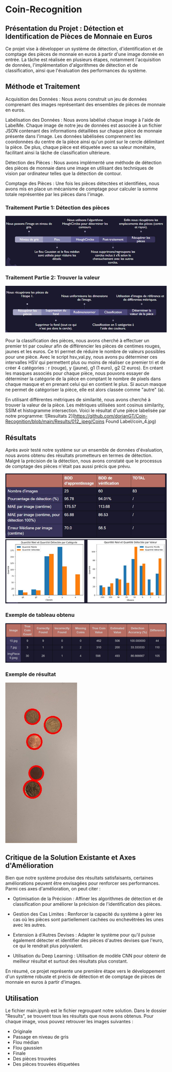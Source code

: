 # Coin-Recognition

## Présentation du Projet : Détection et Identification de Pièces de Monnaie en Euros

Ce projet vise à développer un système de détection, d'identification et de comptage des pièces de monnaie en euros à partir d'une image donnée en entrée. La tâche est réalisée en plusieurs étapes, notamment l'acquisition de données, l'implémentation d'algorithmes de détection et de classification, ainsi que l'évaluation des performances du système.

## Méthode et Traitement

Acquisition des Données : Nous avons construit un jeu de données comprenant des images représentant des ensembles de pièces de monnaie en euros.

Labélisation des Données : Nous avons labélisé chaque image à l'aide de LabelMe. Chaque image de notre jeu de données est associée à un fichier JSON contenant des informations détaillées sur chaque pièce de monnaie présente dans l'image. Les données labélisées comprennent les coordonnées du centre de la pièce ainsi qu'un point sur le cercle délimitant la pièce. De plus, chaque pièce est étiquetée avec sa valeur monétaire, facilitant ainsi la tâche de classification ultérieure.

Détection des Pièces : Nous avons implémenté une méthode de détection des pièces de monnaie dans une image en utilisant des techniques de vision par ordinateur telles que la détection de contour.

Comptage des Pièces : Une fois les pièces détectées et identifiées, nous avons mis en place un mécanisme de comptage pour calculer la somme totale représentée par les pièces dans l'image.

### Traitement Partie 1: Détection des pièces

![Traitement 1](https://github.com/dorianGT/Coin-Recognition/blob/main/Traitement1.JPG)

### Traitement Partie 2: Trouver la valeur

![Traitement 2](https://github.com/dorianGT/Coin-Recognition/blob/main/Traitement2.JPG)

Pour la classification des pièces, nous avons cherché à effectuer un premier tri par couleur afin de différencier les pièces de centimes rouges, jaunes et les euros. Ce tri permet de réduire le nombre de valeurs possibles pour une pièce. Avec le script hsv_val.py, nous avons pu déterminer ces intervalles HSV qui permettent plus ou moins de réaliser ce premier tri et de créer 4 catégories : r (rouge), y (jaune), g1 (1 euro), g2 (2 euros). En créant les masques associés pour chaque pièce, nous pouvons essayer de déterminer la catégorie de la pièce en comptant le nombre de pixels dans chaque masque et en prenant celui qui en contient le plus. Si aucun masque ne permet de catégoriser la pièce, elle est alors classée comme "autre" (a).

En utilisant différentes métriques de similarité, nous avons cherché à trouver la valeur de la pièce. Les métriques utilisées sont cosinus similarity, SSIM et histogramme intersection. Voici le résultat d'une pièce labelisée par notre programme:
![Resultats 2](https://github.com/dorianGT/Coin-Recognition/blob/main/Results/012_jpeg/Coins Found Label/coin_4.jpg)


## Résultats

Après avoir testé notre système sur un ensemble de données d'évaluation, nous avons obtenu des résultats prometteurs en termes de détection. Malgré la précision de la détection, nous avons constaté que le processus de comptage des pièces n'était pas aussi précis que prévu.

![Resultats 1](https://github.com/dorianGT/Coin-Recognition/blob/main/Resultats1.JPG)
![Resultats 3](https://github.com/dorianGT/Coin-Recognition/blob/main/Resultats3.JPG)

### Exemple de tableau obtenu
![Resultats 2](https://github.com/dorianGT/Coin-Recognition/blob/main/Resultats2.JPG)

### Exemple de résultat
![Resultats 2](https://github.com/dorianGT/Coin-Recognition/blob/main/Results/012_jpeg/final.jpg)

## Critique de la Solution Existante et Axes d'Amélioration

Bien que notre système produise des résultats satisfaisants, certaines améliorations peuvent être envisagées pour renforcer ses performances. Parmi ces axes d'amélioration, on peut citer :

- Optimisation de la Précision : Affiner les algorithmes de détection et de classification pour améliorer la précision de l'identification des pièces.

- Gestion des Cas Limites : Renforcer la capacité du système à gérer les cas où les pièces sont partiellement cachées ou enchevêtrées les unes avec les autres.

- Extension à d'Autres Devises : Adapter le système pour qu'il puisse également détecter et identifier des pièces d'autres devises que l'euro, ce qui le rendrait plus polyvalent.
  
- Utilisation du Deep Learning : Utilisation de modèle CNN pour obtenir de meilleur résultat et surtout des résultats plus constant.

En résumé, ce projet représente une première étape vers le développement d'un système robuste et précis de détection et de comptage de pièces de monnaie en euros à partir d'images.

## Utilisation

Le fichier main.ipynb est le fichier regroupant notre solution. Dans le dossier "Results", se trouvent tous les résultats que nous avons obtenus. Pour chaque image, vous pouvez retrouver les images suivantes :

- Originale
- Passage en niveau de gris
- Flou médian
- Flou gaussien
- Finale
- Des pièces trouvées
- Des pièces trouvées étiquetées

